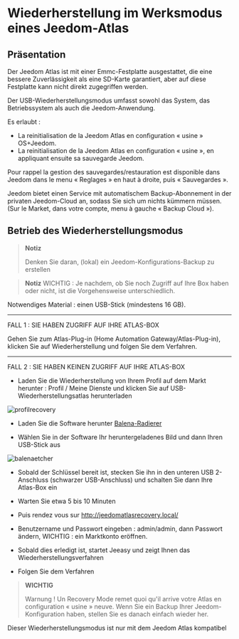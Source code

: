 # Wiederherstellung im Werksmodus eines Jeedom-Atlas

## Präsentation

Der Jeedom Atlas ist mit einer Emmc-Festplatte ausgestattet, die eine bessere Zuverlässigkeit als eine SD-Karte garantiert, aber auf diese Festplatte kann nicht direkt zugegriffen werden.

Der USB-Wiederherstellungsmodus umfasst sowohl das System, das Betriebssystem als auch die Jeedom-Anwendung.

Es erlaubt :

- La reinitialisation de la Jeedom Atlas en configuration « usine » OS+Jeedom.
- La reinitialisation de la Jeedom Atlas en configuration « usine », en appliquant ensuite sa sauvegarde Jeedom.

Pour rappel la gestion des sauvegardes/restauration est disponible dans Jeedom dans le menu « Reglages » en haut à droite, puis « Sauvegardes ».

Jeedom bietet einen Service mit automatischem Backup-Abonnement in der privaten Jeedom-Cloud an, sodass Sie sich um nichts kümmern müssen. (Sur le Market, dans votre compte, menu à gauche « Backup Cloud »).

## Betrieb des Wiederherstellungsmodus

>**Notiz**
>
>Denken Sie daran, (lokal) ein Jeedom-Konfigurations-Backup zu erstellen


>**Notiz**
WICHTIG : Je nachdem, ob Sie noch Zugriff auf Ihre Box haben oder nicht, ist die Vorgehensweise unterschiedlich.



Notwendiges Material : einen USB-Stick (mindestens 16 GB).
***




FALL 1 : SIE HABEN ZUGRIFF AUF IHRE ATLAS-BOX


Gehen Sie zum Atlas-Plug-in (Home Automation Gateway/Atlas-Plug-in), klicken Sie auf Wiederherstellung und folgen Sie dem Verfahren.

***



FALL 2 : SIE HABEN KEINEN ZUGRIFF AUF IHRE ATLAS-BOX



- Laden Sie die Wiederherstellung von Ihrem Profil auf dem Markt herunter : Profil / Meine Dienste und klicken Sie auf USB-Wiederherstellungsatlas herunterladen

![profilrecovery](https://github.com/jeedom/documentations/blob/master/de_DE/installation/images/profilrecovery.png)



- Laden Sie die Software herunter [Balena-Radierer](https://www.balena.io/etcher/)



- Wählen Sie in der Software Ihr heruntergeladenes Bild und dann Ihren USB-Stick aus 

![balenaetcher](https://github.com/jeedom/documentations/blob/master/de_DE/installation/images/balenaetcher.png)



- Sobald der Schlüssel bereit ist, stecken Sie ihn in den unteren USB 2-Anschluss (schwarzer USB-Anschluss) und schalten Sie dann Ihre Atlas-Box ein



- Warten Sie etwa 5 bis 10 Minuten



- Puis rendez vous sur http://jeedomatlasrecovery.local/



- Benutzername und Passwort eingeben :  admin/admin, dann Passwort ändern, WICHTIG : ein Marktkonto eröffnen.



- Sobald dies erledigt ist, startet Jeeasy und zeigt Ihnen das Wiederherstellungsverfahren



- Folgen Sie dem Verfahren




> **WICHTIG**
>
> Warnung ! Un Recovery Mode remet quoi qu'il arrive votre Atlas en configuration « usine » neuve. Wenn Sie ein Backup Ihrer Jeedom-Konfiguration haben, stellen Sie es danach einfach wieder her.
> 

Dieser Wiederherstellungsmodus ist nur mit dem Jeedom Atlas kompatibel
